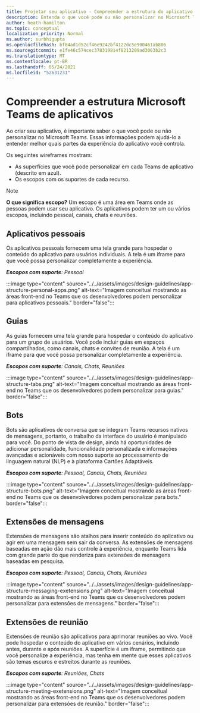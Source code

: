```yaml
---
title: Projetar seu aplicativo - Compreender a estrutura do aplicativo
description: Entenda o que você pode ou não personalizar no Microsoft Teams ao projetar seu aplicativo.
author: heath-hamilton
ms.topic: conceptual
localization_priority: Normal
ms.author: surbhigupta
ms.openlocfilehash: bf84ad1d52cf46e9242bf4122dc5e900461ab806
ms.sourcegitcommit: e1fe46c574cec378319814f8213209ad3063b2c3
ms.translationtype: MT
ms.contentlocale: pt-BR
ms.lasthandoff: 05/24/2021
ms.locfileid: "52631231"
---
```

# <a name="understand-the-microsoft-teams-app-structure"></a>Compreender a estrutura Microsoft Teams de aplicativos

Ao criar seu aplicativo, é importante saber o que você pode ou não personalizar no Microsoft Teams. Essas informações podem ajudá-lo a entender melhor quais partes da experiência do aplicativo você controla.

Os seguintes wireframes mostram:

* As superfícies que você pode personalizar em cada Teams de aplicativo (descrito em azul).
* Os escopos com os suportes de cada recurso.

> [!NOTE]
> **O que significa escopo?** Um escopo é uma área em Teams onde as pessoas podem usar seu aplicativo. Os aplicativos podem ter um ou vários escopos, incluindo pessoal, canais, chats e reuniões.

## <a name="personal-apps"></a>Aplicativos pessoais

Os aplicativos pessoais fornecem uma tela grande para hospedar o conteúdo do aplicativo para usuários individuais. A tela é um iframe para que você possa personalizar completamente a experiência.

***Escopos com suporte**: Pessoal*

:::image type="content" source="../../assets/images/design-guidelines/app-structure-personal-apps.png" alt-text="Imagem conceitual mostrando as áreas front-end no Teams que os desenvolvedores podem personalizar para aplicativos pessoais." border="false":::

## <a name="tabs"></a>Guias

As guias fornecem uma tela grande para hospedar o conteúdo do aplicativo para um grupo de usuários. Você pode incluir guias em espaços compartilhados, como canais, chats e convites de reunião. A tela é um iframe para que você possa personalizar completamente a experiência.

***Escopos com suporte**: Canais, Chats, Reuniões*

:::image type="content" source="../../assets/images/design-guidelines/app-structure-tabs.png" alt-text="Imagem conceitual mostrando as áreas front-end no Teams que os desenvolvedores podem personalizar para guias." border="false":::

## <a name="bots"></a>Bots

Bots são aplicativos de conversa que se integram Teams recursos nativos de mensagens, portanto, o trabalho da interface do usuário é manipulado para você. Do ponto de vista de design, ainda há oportunidades de adicionar personalidade, funcionalidade personalizada e informações avançadas e acionáveis com nosso suporte ao processamento de linguagem natural (NLP) e à plataforma Cartões Adaptáveis.

***Escopos com suporte**: Pessoal, Canais, Chats, Reuniões*

:::image type="content" source="../../assets/images/design-guidelines/app-structure-bots.png" alt-text="Imagem conceitual mostrando as áreas front-end no Teams que os desenvolvedores podem personalizar para bots." border="false":::

## <a name="messaging-extensions"></a>Extensões de mensagens

Extensões de mensagens são atalhos para inserir conteúdo do aplicativo ou agir em uma mensagem sem sair da conversa. As extensões de mensagens baseadas em ação dão mais controle à experiência, enquanto Teams lida com grande parte do que renderiza para extensões de mensagens baseadas em pesquisa.

***Escopos com suporte**: Pessoal, Canais, Chats, Reuniões*

:::image type="content" source="../../assets/images/design-guidelines/app-structure-messaging-exetensions.png" alt-text="Imagem conceitual mostrando as áreas front-end no Teams que os desenvolvedores podem personalizar para extensões de mensagens." border="false":::

## <a name="meeting-extensions"></a>Extensões de reunião

Extensões de reunião são aplicativos para aprimorar reuniões ao vivo. Você pode hospedar o conteúdo do aplicativo em vários cenários, incluindo antes, durante e após reuniões. A superfície é um iframe, permitindo que você personalize a experiência, mas tenha em mente que esses aplicativos são temas escuros e estreitos durante as reuniões.

***Escopos com suporte**: Reuniões, Chats*

:::image type="content" source="../../assets/images/design-guidelines/app-structure-meeting-exetensions.png" alt-text="Imagem conceitual mostrando as áreas front-end no Teams que os desenvolvedores podem personalizar para extensões de reunião." border="false":::
